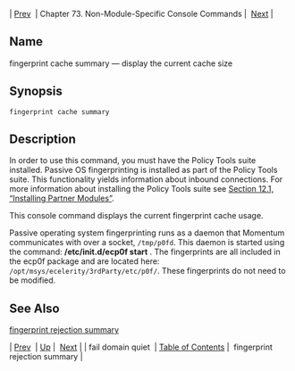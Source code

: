 | [Prev](console_commands.fail_domain_quiet)  | Chapter 73. Non-Module-Specific Console Commands |  [Next](console_commands.fingerprint_rejection_summary) |

<a name="console_commands.fingerprint_cache_summary"></a>
## Name

fingerprint cache summary — display the current cache size

## Synopsis

`fingerprint cache summary`

<a name="idp13063904"></a>
## Description

In order to use this command, you must have the Policy Tools suite installed. Passive OS fingerprinting is installed as part of the Policy Tools suite. This functionality yields information about inbound connections. For more information about installing the Policy Tools suite see [Section 12.1, “Installing Partner Modules”](post_installation#install.additional.packages "12.1. Installing Partner Modules").

This console command displays the current fingerprint cache usage.

Passive operating system fingerprinting runs as a daemon that Momentum communicates with over a socket, `/tmp/p0fd`. This daemon is started using the command: **/etc/init.d/ecp0f start** . The fingerprints are all included in the ecp0f package and are located here: `/opt/msys/ecelerity/3rdParty/etc/p0f/`. These fingerprints do not need to be modified.

<a name="idp13069568"></a>
## See Also

[fingerprint rejection summary](console_commands.fingerprint_rejection_summary "fingerprint rejection summary")

| [Prev](console_commands.fail_domain_quiet)  | [Up](console.cmds.ref) |  [Next](console_commands.fingerprint_rejection_summary) |
| fail domain quiet  | [Table of Contents](index) |  fingerprint rejection summary |

